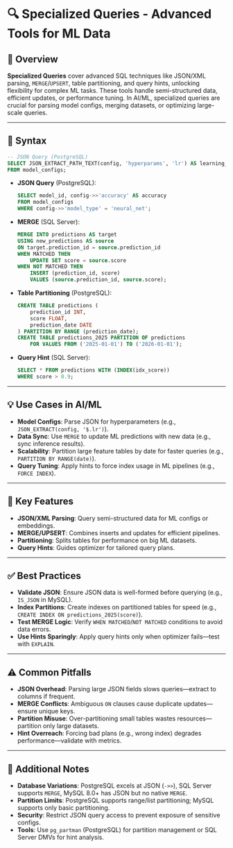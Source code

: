 # 🔍 Specialized Queries - Advanced Tools for ML Data

## 🌟 Overview

**Specialized Queries** cover advanced SQL techniques like JSON/XML parsing, `MERGE`/`UPSERT`, table partitioning, and query hints, unlocking flexibility for complex ML tasks. These tools handle semi-structured data, efficient updates, or performance tuning. In AI/ML, specialized queries are crucial for parsing model configs, merging datasets, or optimizing large-scale queries.

---

## 📜 Syntax

```sql
-- JSON Query (PostgreSQL)
SELECT JSON_EXTRACT_PATH_TEXT(config, 'hyperparams', 'lr') AS learning_rate
FROM model_configs;
```

- **JSON Query** (PostgreSQL):
  ```sql
  SELECT model_id, config->>'accuracy' AS accuracy
  FROM model_configs
  WHERE config->>'model_type' = 'neural_net';
  ```
- **MERGE** (SQL Server):
  ```sql
  MERGE INTO predictions AS target
  USING new_predictions AS source
  ON target.prediction_id = source.prediction_id
  WHEN MATCHED THEN
      UPDATE SET score = source.score
  WHEN NOT MATCHED THEN
      INSERT (prediction_id, score)
      VALUES (source.prediction_id, source.score);
  ```
- **Table Partitioning** (PostgreSQL):
  ```sql
  CREATE TABLE predictions (
      prediction_id INT,
      score FLOAT,
      prediction_date DATE
  ) PARTITION BY RANGE (prediction_date);
  CREATE TABLE predictions_2025 PARTITION OF predictions
      FOR VALUES FROM ('2025-01-01') TO ('2026-01-01');
  ```
- **Query Hint** (SQL Server):
  ```sql
  SELECT * FROM predictions WITH (INDEX(idx_score))
  WHERE score > 0.9;
  ```

---

## 💡 Use Cases in AI/ML

- **Model Configs**: Parse JSON for hyperparameters (e.g., `JSON_EXTRACT(config, '$.lr')`).
- **Data Sync**: Use `MERGE` to update ML predictions with new data (e.g., sync inference results).
- **Scalability**: Partition large feature tables by date for faster queries (e.g., `PARTITION BY RANGE(date)`).
- **Query Tuning**: Apply hints to force index usage in ML pipelines (e.g., `FORCE INDEX`).

---

## 🔑 Key Features

- **JSON/XML Parsing**: Query semi-structured data for ML configs or embeddings.
- **MERGE/UPSERT**: Combines inserts and updates for efficient pipelines.
- **Partitioning**: Splits tables for performance on big ML datasets.
- **Query Hints**: Guides optimizer for tailored query plans.

---

## ✅ Best Practices

- **Validate JSON**: Ensure JSON data is well-formed before querying (e.g., `IS_JSON` in MySQL).
- **Index Partitions**: Create indexes on partitioned tables for speed (e.g., `CREATE INDEX ON predictions_2025(score)`).
- **Test MERGE Logic**: Verify `WHEN MATCHED`/`NOT MATCHED` conditions to avoid data errors.
- **Use Hints Sparingly**: Apply query hints only when optimizer fails—test with `EXPLAIN`.

---

## ⚠️ Common Pitfalls

- **JSON Overhead**: Parsing large JSON fields slows queries—extract to columns if frequent.
- **MERGE Conflicts**: Ambiguous `ON` clauses cause duplicate updates—ensure unique keys.
- **Partition Misuse**: Over-partitioning small tables wastes resources—partition only large datasets.
- **Hint Overreach**: Forcing bad plans (e.g., wrong index) degrades performance—validate with metrics.

---

## 📝 Additional Notes

- **Database Variations**: PostgreSQL excels at JSON (`->>`), SQL Server supports `MERGE`, MySQL 8.0+ has JSON but no native `MERGE`.
- **Partition Limits**: PostgreSQL supports range/list partitioning; MySQL supports only basic partitioning.
- **Security**: Restrict JSON query access to prevent exposure of sensitive configs.
- **Tools**: Use `pg_partman` (PostgreSQL) for partition management or SQL Server DMVs for hint analysis.